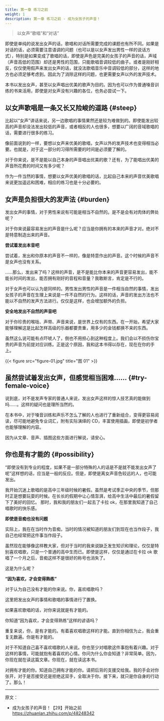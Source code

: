 ```yaml
---
title: 第一章 练习之前
weight: 1
description: 第一章 练习之前 - 成为女孩子的声音！
---
```


> 以女声“歌唱”和“对话”

即使是单纯的说发出女声的话，歌唱和对话所需要完成的课题也有所不同。如果是对话的话，必须需要注意语调的问题（也可以是以女声发出男性一样的说话方式），特别是如果变成了歌唱的话，即使是声色是完美的女孩子的声音的话，声域（声音高低的范围）却还是男性的范围，只能歌唱音调较低的曲子。或者是刚好相反，仅仅使用假声来发出女声的话，就没法歌唱音乐中音调较低的部分，这样的地方也必须足够考虑到。因此为了消除这样的问题，也更需要女声以外的发声技术。

本书以发出女声，甚至以女声唱出优美的歌声为目的。因为也可以作为普通嗓音训练的书来活用，即使是对女声没有兴趣的各位，也务必尝试一下。

## 以女声歌唱是一条又长又险峻的道路 {#steep}

比起以“女声”讲话来说，另一边歌唱的事情果然还是较为难做到的。即使能发出较高的声音却没法发出较低的声音，或者相反的人也很多，想要以广阔的音域歌唱的话，需要进行很多的练习。

像前面说到的一样，要想以女声来优美的歌唱，女声以外的发声技术也变得相当必要。也就是，对于这一部分的习得所需要的时间是必须要了解的。

对于你来说，是不是能以自己本身的声音唱出优美的歌？还有，为了能唱出优美的声音所花费的时间又有多少呢？

作为一件当然的事情，想要以女声优美的歌唱的话，比起自己本来的声音优美歌唱来说更加遥远和困难，相应的练习也是十分必要的。

## 女声是负担很大的发声法 {#burden}

发出女声的事情，对于男性来说有可能是相当不自然的。是不是会有对肉体的弊处呢？

对于你来说最容易发出的声音是什么呢？应当是你拥有的本来的声音才对。绝对不是特意制造出来的声音。

**尝试着发出本音吧**

尝试着，发出和你原本的声音不一样的，像是特意作出的声音。这个时候的声音不是女声也没有关系。

……那么，发出来了吗？这样的声音，是不是能比你本来的声音更容易发出，能不能长时间的发出，能否拥有刚好的音程和音量？我敢断言，肯定是不行的。

对于女声也可以认为是同样的。男性发出男性的声音是一件相当自然的事情，发出女孩子的声音在生理上来说是一件不自然的行为。这样的话，声音的发出方法也不能以不自然的发声方法进行。仅仅是这样，也会增加额外的负担。

**安全地发出不自然的声音吧**

对于你珍贵的喉咙、声带、声音来说，是世界上仅有的东西。在一开始，希望大家能够理解这是比起怎样高级的乐器都要贵重，用多少的金钱都换不来的东西。

虽然这么说可能有点吓唬人了，倒也不用担心到这种程度上。我们会以不损伤你宝贵的声音为前提对应训练。正是这个原因，我和这本书得以存在，现在在你的手上。

{{< figure src="figure-01.jpg" title="图 01" >}}

## 虽然尝试着发出女声，但感觉相当困难…… {#try-female-voice}

说到底，对不是发声专家的普通人来说，发出女声这样的惊人技艺真的能做到吗……。这样的疑问也是理所当然的。

在本书中，对于嗓音训练和声乐不怎么了解的人也进行了重新组合，变得更容易阅读，尽可能地避免专业词汇，附有实际演绎的 CD，丰富使用插画，即使是初学者也能够理解的内容。

因为从文章、音声、插图这些方面进行解说，请安心。

## 你也是有才能的 {#possibility}

“即使没有到专业的程度，如果不是一部分特殊的人的话是不是就不能发出女声了呢”这样想的话，应当是一般的反应。但是，即使是离女声音色较远的人，也可能发出。

我开始沉迷上歌唱的是高中三年级时候的暑假。虽然是考试季正中央的季节，但那时正是想要玩耍的时候。在长长的假期中让心情澎湃，给高中生活中最后的暑假留下了美好的回忆。
那时，我和我的朋友们一起去了卡拉 ok，在那里我知道了自己唱歌时的快乐感。

**即使是音痴也没有问题**

实际上，我在在当时作为音痴，当时的情况被知道的朋友们到现在也当作段子，我自己也经常把这件事当作段子。

虽然现在能够像这样教大家，但对于当时的我来说缺乏发生知识和理论，仅仅是特别喜欢唱歌，只是一个普通的高中生而已。即使是这样，仅仅是通过在卡拉 ok 歌唱了一个月之后，音痴这样不是很好的称号也消失了。

这是为什么呢？

**“因为喜欢，才会变得熟练”**

对于认为自己没有才能的你来说。你，喜欢唱歌吗？

这里把发出女声的事情和歌唱的事情进行了置换。

如果喜欢歌唱的话，对你来说就是有才能的。

你知道“因为喜欢，才会变得熟练”这样的谚语吗？

重复来说，你，是有才能的。有着喜欢唱歌这样的才能。直到你相信为止，我会重复无数遍。你是有才能的。

对于不知道自己喜不喜欢唱歌的人来说。你也至少对唱歌这件事抱有着兴趣。对于这样的事情，可能就抱有着喜欢的心情。你问为什么你会知道？非常简单。因为，你现在就在读这篇文章。你现在，就在读这本书。

对拥有才能的你。知道自己拥有才能的你。请把后背的支援交给我。我的手会对你张开，对于是否接受还是拒绝这双手，全取决于你。接下来，就只是你自身的行动了。那么！

---

原文：

- 成为女孩子的声音！【29】开始之前\
  <https://zhuanlan.zhihu.com/p/48248342>
